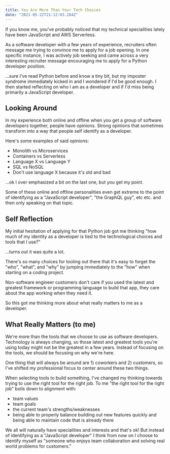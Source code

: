 ```yaml
---
title: You Are More Than Your Tech Choices
date: "2021-05-22T21:12:03.284Z"
---
```


If you know me, you've probably noticed that my technical specialities lately have been JavaScript and AWS Serverless.

As a software developer with a few years of experience, recruiters often message me trying to convince me to apply for a job opening. In one specific instance, I was actively job seeking and came across a very interesting recruiter message encouraging me to apply for a Python developer position.

...sure I've read Python before and know a tiny bit, but my imposter syndrome immediately kicked in and I wondered if I'd be good enough. I then started reflecting on who I am as a developer and if I'd miss being primarily a JavaScript developer.

## Looking Around
In my experience both online and offline when you get a group of software developers together, people have opinions. Strong opinions that sometimes transform into a way that people self identify as a developer.

Here's some examples of said opinions:
- Monolith vs Microservices
- Containers vs Serverless
- Language X vs Language Y
- SQL vs NoSQL
- Don't use language X because it's old and bad

...ok I over emphasized a bit on the last one, but you get my point.

Some of these online and offline personalities even get extreme to the point of identifying as a "JavaScript developer", "the GraphQL guy", etc etc. and then only speaking on that topic.

## Self Reflection
My initial hesitation of applying for that Python job got me thinking "how much of my identity as a developer is tied to the technological choices and tools that I use?"

...turns out it was quite a lot.

There's so many choices for tooling out there that it's easy to forget the "who", "what", and "why" by jumping immediately to the "how" when starting on a coding project.

Non-software engineer customers don't care if you used the latest and greatest framework or programming language to build that app, they care about the app working when they need it.

So this got me thinking more about what really matters to me as a developer.

## What Really Matters (to me)
We're more than the tools that we choose to use as software developers. Technology is always changing, so those latest and greatest tools you're using today might not be the greatest in a few years. Instead of focusing on the tools, we should be focusing on why we're here.

One thing that will always be around are 1) coworkers and 2) customers, so I've shifted my professional focus to center around these two things.

When selecting tools to build something, I've changed my thinking towards trying to use the right tool for the right job. To me "the right tool for the right job" boils down to alignment with:

- team values
- team goals
- the current team's strengths/weaknesses
- being able to properly balance building out new features quickly and being able to maintain code that is already there

We all will naturally have specialities and interests and that's ok! But instead of identifying as a "JavaScript developer" I think from now on I choose to identify myself as "someone who enjoys team collaboration and solving real world problems for customers."
